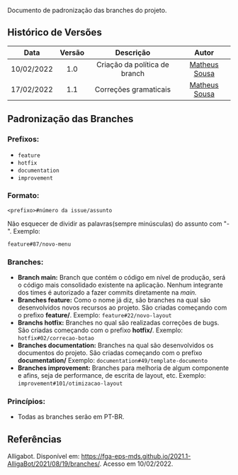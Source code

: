 Documento de padronização das branches do projeto.

## Histórico de Versões

| Data       | Versão | Descrição | Autor             |
| :--------: | :----: | :----------: | :---------------: |
| 10/02/2022 |  1.0  | Criação da política de branch | [Matheus Sousa](https://github.com/gatotabaco)|
| 17/02/2022 |  1.1  | Correções gramaticais | [Matheus Sousa](https://github.com/gatotabaco)|

## Padronização das Branches

### Prefixos:
- ```feature```
- ```hotfix```
- ```documentation```
- ```improvement```

### Formato:
```
<prefixo>#número da issue/assunto
```

Não esquecer de dividir as palavras(sempre minúsculas) do assunto com "-".
Exemplo: 
```
feature#87/novo-menu
```

### Branches:

- **Branch main:** Branch que contém o código em nível de produção, será o código mais consolidado existente na aplicação. Nenhum integrante dos times é autorizado a fazer commits diretamente na *main.*
- **Branches feature:** Como o nome já diz, são branches na qual são desenvolvidos novos recursos ao projeto. São criadas começando com o prefixo **feature/**.
Exemplo: ```feature#22/novo-layout```
- **Branchs hotfix:** Branches no qual são realizadas correções de bugs. São criadas começando com o prefixo **hotfix/**.
Exemplo: ```hotfix#02/correcao-botao```
- **Branches documentation:** Branches na qual são desenvolvidos os documentos do projeto. São criadas começando com o prefixo **documentation/**
Exemplo: ```documentation#49/template-documento```
- **Branches improvement:** Branches para melhoria de algum componente e afins, seja de performance, de escrita de layout, etc. Exemplo: ```improvement#101/otimizacao-layout```

### Princípios:
- Todas as branches serão em PT-BR.

## Referências
 
Alligabot. Disponível em: <https://fga-eps-mds.github.io/2021.1-AlligaBot/2021/08/19/branches/>. Acesso em 10/02/2022.
